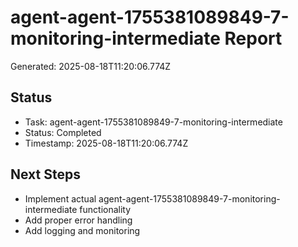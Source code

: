 # agent-agent-1755381089849-7-monitoring-intermediate Report

Generated: 2025-08-18T11:20:06.774Z

## Status
- Task: agent-agent-1755381089849-7-monitoring-intermediate
- Status: Completed
- Timestamp: 2025-08-18T11:20:06.774Z

## Next Steps
- Implement actual agent-agent-1755381089849-7-monitoring-intermediate functionality
- Add proper error handling
- Add logging and monitoring
